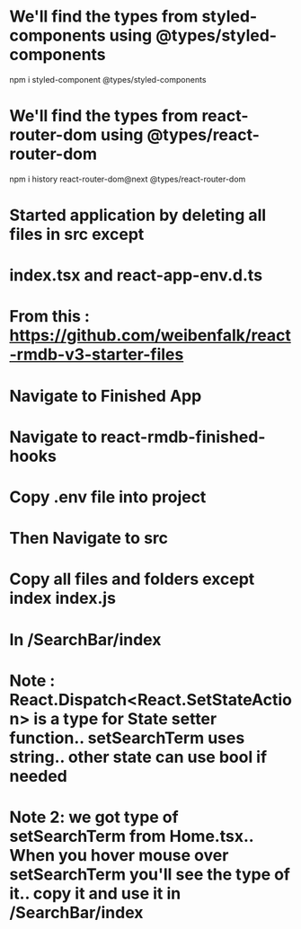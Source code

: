 
# We'll find the types from styled-components using @types/styled-components
npm i styled-component @types/styled-components


# We'll find the types from react-router-dom using @types/react-router-dom
npm i history react-router-dom@next @types/react-router-dom


# Started application by deleting all files in src except
# index.tsx and react-app-env.d.ts

 
# From this : https://github.com/weibenfalk/react-rmdb-v3-starter-files
# Navigate to Finished App
# Navigate to react-rmdb-finished-hooks
# Copy .env file into project 
# Then Navigate to src
# Copy all files and folders except index index.js

# In /SearchBar/index
<!-- 
type Props = {
 setSearchTerm: React.Dispatch<React.SetStateAction<string>>
} -->
# Note : React.Dispatch<React.SetStateAction<string>> is a type for State setter function..  setSearchTerm uses string.. other state can use bool if needed
# Note 2: we got type of setSearchTerm from Home.tsx.. When you hover mouse over setSearchTerm you'll see the type of it.. copy it and use it in /SearchBar/index
